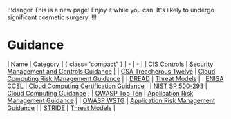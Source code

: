 !!!danger
This is a new page! Enjoy it while you can. It's likely to undergo significant cosmetic surgery.
!!!

# Guidance

| Name | Category | { class="compact" }
| - | - |
| [CIS Controls](/guidance/cis-controls.md) | [Security Management and Controls Guidance](/categories/security-management-and-controls-guidance/) |
| [CSA Treacherous Twelve](/guidance/csa-treacherous-twelve.md) | [Cloud Computing Risk Management Guidance](/categories/cloud-computing-risk-management-guidance/) |
| [DREAD](/guidance/dread.md) | [Threat Models](/categories/threat-models/) |
| [ENISA CCSL](/guidance/enisa-ccsl.md) | [Cloud Computing Certification Guidance](/categories/cloud-computing-certification-guidance/) |
| [NIST SP 500-293](/guidance/nist-sp-500-293.md) | [Cloud Computing Guidance](/categories/cloud-computing-guidance/) |
| [OWASP Top Ten](/guidance/owasp-top-ten.md) | [Application Risk Management Guidance](/categories/application-risk-management-guidance/) |
| [OWASP WSTG](/guidance/owasp-wstg.md) | [Application Risk Management Guidance](/categories/application-risk-management-guidance/) |
| [STRIDE](/guidance/stride.md) | [Threat Models](/categories/threat-models/) |